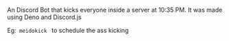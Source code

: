 An Discord Bot that kicks everyone inside a server at 10:35 PM.
It was made using Deno and Discord.js

Eg:<code> meidokick </code> to schedule the ass kicking